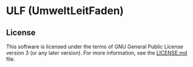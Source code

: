 # ULF (UmweltLeitFaden)



## License

This software is licensed under the terms of GNU General Public License version
3 (or any later version). For more information, see the [LICENSE.md](LICENSE.md)
file.
